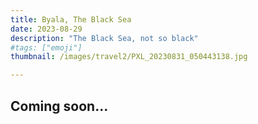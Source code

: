```yaml
---
title: Byala, The Black Sea
date: 2023-08-29
description: "The Black Sea, not so black"
#tags: ["emoji"]
thumbnail: /images/travel2/PXL_20230831_050443138.jpg

---
```

Coming soon...
---